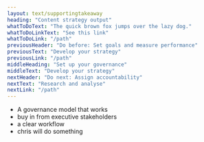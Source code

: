 ```yaml
---
layout: text/supportingtakeaway
heading: "Content strategy output"
whatToDoText: "The quick brown fox jumps over the lazy dog."
whatToDoLinkText: "See this link"
whatToDoLink: "/path"
previousHeader: "Do before: Set goals and measure performance"
previousText: "Develop your strategy"
previousLink: "/path"
middleHeading: "Set up your governance"
middleText: "Develop your strategy"
nextHeader: "Do next: Assign accountability"
nextText: "Research and analyse"
nextLink: "/path"
---
```


- A governance model that works
- buy in from executive stakeholders
- a clear workflow
- chris will do something
